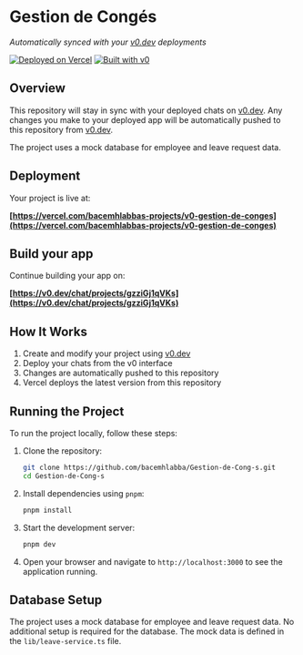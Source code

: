 # Gestion de Congés

*Automatically synced with your [v0.dev](https://v0.dev) deployments*

[![Deployed on Vercel](https://img.shields.io/badge/Deployed%20on-Vercel-black?style=for-the-badge&logo=vercel)](https://vercel.com/bacemhlabbas-projects/v0-gestion-de-conges)
[![Built with v0](https://img.shields.io/badge/Built%20with-v0.dev-black?style=for-the-badge)](https://v0.dev/chat/projects/gzziGj1qVKs)

## Overview

This repository will stay in sync with your deployed chats on [v0.dev](https://v0.dev).
Any changes you make to your deployed app will be automatically pushed to this repository from [v0.dev](https://v0.dev).

The project uses a mock database for employee and leave request data.

## Deployment

Your project is live at:

**[https://vercel.com/bacemhlabbas-projects/v0-gestion-de-conges](https://vercel.com/bacemhlabbas-projects/v0-gestion-de-conges)**

## Build your app

Continue building your app on:

**[https://v0.dev/chat/projects/gzziGj1qVKs](https://v0.dev/chat/projects/gzziGj1qVKs)**

## How It Works

1. Create and modify your project using [v0.dev](https://v0.dev)
2. Deploy your chats from the v0 interface
3. Changes are automatically pushed to this repository
4. Vercel deploys the latest version from this repository

## Running the Project

To run the project locally, follow these steps:

1. Clone the repository:
   ```sh
   git clone https://github.com/bacemhlabba/Gestion-de-Cong-s.git
   cd Gestion-de-Cong-s
   ```

2. Install dependencies using `pnpm`:
   ```sh
   pnpm install
   ```

3. Start the development server:
   ```sh
   pnpm dev
   ```

4. Open your browser and navigate to `http://localhost:3000` to see the application running.

## Database Setup

The project uses a mock database for employee and leave request data. No additional setup is required for the database. The mock data is defined in the `lib/leave-service.ts` file.
